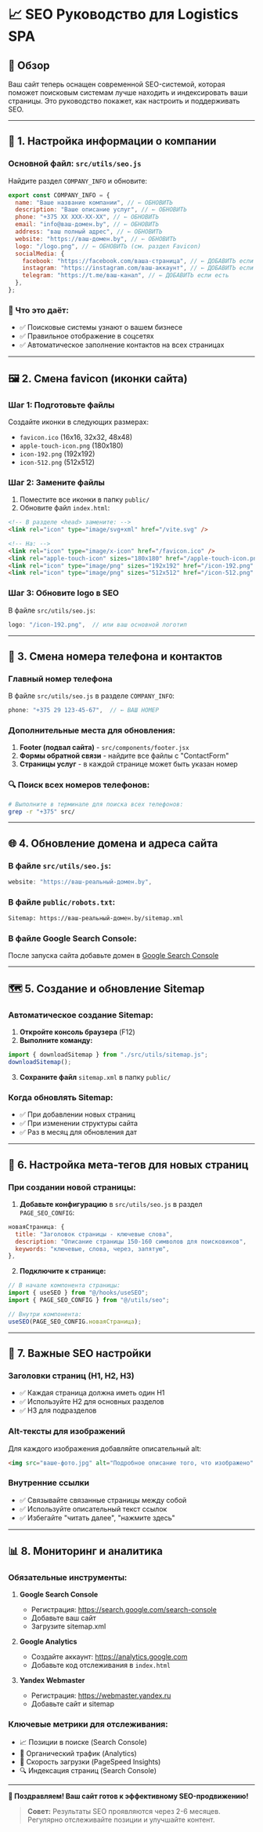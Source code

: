 # 📈 SEO Руководство для Logistics SPA

## 🎯 Обзор

Ваш сайт теперь оснащен современной SEO-системой, которая поможет поисковым системам лучше находить и индексировать ваши страницы. Это руководство покажет, как настроить и поддерживать SEO.

---

## 🏢 1. Настройка информации о компании

### Основной файл: `src/utils/seo.js`

Найдите раздел `COMPANY_INFO` и обновите:

```javascript
export const COMPANY_INFO = {
  name: "Ваше название компании", // ← ОБНОВИТЬ
  description: "Ваше описание услуг", // ← ОБНОВИТЬ
  phone: "+375 XX XXX-XX-XX", // ← ОБНОВИТЬ
  email: "info@ваш-домен.by", // ← ОБНОВИТЬ
  address: "ваш полный адрес", // ← ОБНОВИТЬ
  website: "https://ваш-домен.by", // ← ОБНОВИТЬ
  logo: "/logo.png", // ← ОБНОВИТЬ (см. раздел Favicon)
  socialMedia: {
    facebook: "https://facebook.com/ваша-страница", // ← ДОБАВИТЬ если есть
    instagram: "https://instagram.com/ваш-аккаунт", // ← ДОБАВИТЬ если есть
    telegram: "https://t.me/ваш-канал", // ← ДОБАВИТЬ если есть
  },
};
```

### 🎯 Что это даёт:

- ✅ Поисковые системы узнают о вашем бизнесе
- ✅ Правильное отображение в соцсетях
- ✅ Автоматическое заполнение контактов на всех страницах

---

## 🖼️ 2. Смена favicon (иконки сайта)

### Шаг 1: Подготовьте файлы

Создайте иконки в следующих размерах:

- `favicon.ico` (16x16, 32x32, 48x48)
- `apple-touch-icon.png` (180x180)
- `icon-192.png` (192x192)
- `icon-512.png` (512x512)

### Шаг 2: Замените файлы

1. Поместите все иконки в папку `public/`
2. Обновите файл `index.html`:

```html
<!-- В разделе <head> замените: -->
<link rel="icon" type="image/svg+xml" href="/vite.svg" />

<!-- На: -->
<link rel="icon" type="image/x-icon" href="/favicon.ico" />
<link rel="apple-touch-icon" sizes="180x180" href="/apple-touch-icon.png" />
<link rel="icon" type="image/png" sizes="192x192" href="/icon-192.png" />
<link rel="icon" type="image/png" sizes="512x512" href="/icon-512.png" />
```

### Шаг 3: Обновите logo в SEO

В файле `src/utils/seo.js`:

```javascript
logo: "/icon-192.png",  // или ваш основной логотип
```

---

## 📱 3. Смена номера телефона и контактов

### Главный номер телефона

В файле `src/utils/seo.js` в разделе `COMPANY_INFO`:

```javascript
phone: "+375 29 123-45-67",  // ← ВАШ НОМЕР
```

### Дополнительные места для обновления:

1. **Footer (подвал сайта)** - `src/components/footer.jsx`
2. **Формы обратной связи** - найдите все файлы с "ContactForm"
3. **Страницы услуг** - в каждой странице может быть указан номер

### 🔍 Поиск всех номеров телефонов:

```bash
# Выполните в терминале для поиска всех телефонов:
grep -r "+375" src/
```

---

## 🌐 4. Обновление домена и адреса сайта

### В файле `src/utils/seo.js`:

```javascript
website: "https://ваш-реальный-домен.by",
```

### В файле `public/robots.txt`:

```txt
Sitemap: https://ваш-реальный-домен.by/sitemap.xml
```

### В файле Google Search Console:

После запуска сайта добавьте домен в [Google Search Console](https://search.google.com/search-console)

---

## 🗺️ 5. Создание и обновление Sitemap

### Автоматическое создание Sitemap:

1. **Откройте консоль браузера** (F12)
2. **Выполните команду:**

```javascript
import { downloadSitemap } from "./src/utils/sitemap.js";
downloadSitemap();
```

3. **Сохраните файл** `sitemap.xml` в папку `public/`

### Когда обновлять Sitemap:

- ✅ При добавлении новых страниц
- ✅ При изменении структуры сайта
- ✅ Раз в месяц для обновления дат

---

## 📝 6. Настройка мета-тегов для новых страниц

### При создании новой страницы:

1. **Добавьте конфигурацию** в `src/utils/seo.js` в раздел `PAGE_SEO_CONFIG`:

```javascript
новаяСтраница: {
  title: "Заголовок страницы - ключевые слова",
  description: "Описание страницы 150-160 символов для поисковиков",
  keywords: "ключевые, слова, через, запятую",
},
```

2. **Подключите к странице:**

```javascript
// В начале компонента страницы:
import { useSEO } from "@/hooks/useSEO";
import { PAGE_SEO_CONFIG } from "@/utils/seo";

// Внутри компонента:
useSEO(PAGE_SEO_CONFIG.новаяСтраница);
```

---

## 🔧 7. Важные SEO настройки

### Заголовки страниц (H1, H2, H3)

- ✅ Каждая страница должна иметь один H1
- ✅ Используйте H2 для основных разделов
- ✅ H3 для подразделов

### Alt-тексты для изображений

Для каждого изображения добавляйте описательный alt:

```html
<img src="ваше-фото.jpg" alt="Подробное описание того, что изображено" />
```

### Внутренние ссылки

- ✅ Связывайте связанные страницы между собой
- ✅ Используйте описательный текст ссылок
- ✅ Избегайте "читать далее", "нажмите здесь"

---

## 📊 8. Мониторинг и аналитика

### Обязательные инструменты:

1. **Google Search Console**

   - Регистрация: https://search.google.com/search-console
   - Добавьте ваш сайт
   - Загрузите sitemap.xml

2. **Google Analytics**

   - Создайте аккаунт: https://analytics.google.com
   - Добавьте код отслеживания в `index.html`

3. **Yandex Webmaster**
   - Регистрация: https://webmaster.yandex.ru
   - Добавьте сайт и sitemap

### Ключевые метрики для отслеживания:

- 📈 Позиции в поиске (Search Console)
- 👥 Органический трафик (Analytics)
- 📱 Скорость загрузки (PageSpeed Insights)
- 🔍 Индексация страниц (Search Console)

---

**🎉 Поздравляем! Ваш сайт готов к эффективному SEO-продвижению!**

> **Совет:** Результаты SEO проявляются через 2-6 месяцев. Регулярно отслеживайте позиции и улучшайте контент.

